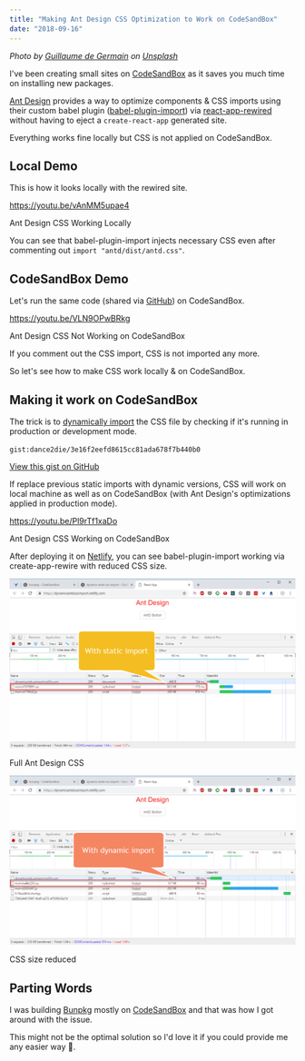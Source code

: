 ```yaml
---
title: "Making Ant Design CSS Optimization to Work on CodeSandBox"
date: "2018-09-16"
---
```


_Photo by [Guillaume de Germain](https://unsplash.com/photos/mrL7QWWkciE?utm_source=unsplash&utm_medium=referral&utm_content=creditCopyText) on [Unsplash](https://unsplash.com/search/photos/ant?utm_source=unsplash&utm_medium=referral&utm_content=creditCopyText)_

I've been creating small sites on [CodeSandBox](https://codesandbox.io) as it saves you much time on installing new packages.

[Ant Design](https://ant.design) provides a way to optimize components & CSS imports using their custom babel plugin ([babel-plugin-import](https://github.com/ant-design/babel-plugin-import)) via [react-app-rewired](https://github.com/timarney/react-app-rewired) without having to eject a `create-react-app` generated site.

Everything works fine locally but CSS is not applied on CodeSandBox.

## Local Demo

This is how it looks locally with the rewired site.

https://youtu.be/vAnMM5upae4

Ant Design CSS Working Locally

You can see that babel-plugin-import injects necessary CSS even after commenting out `import "antd/dist/antd.css"`.

## CodeSandBox Demo

Let's run the same code (shared via [GitHub](https://github.com/dance2die/blog.dynamic_antd_css_import)) on CodeSandBox.

https://youtu.be/VLN9OPwBRkg

Ant Design CSS Not Working on CodeSandBox

If you comment out the CSS import, CSS is not imported any more.

So let's see how to make CSS work locally & on CodeSandBox.

## Making it work on CodeSandBox

The trick is to [dynamically import](https://developers.google.com/web/updates/2017/11/dynamic-import) the CSS file by checking if it's running in production or development mode.

``gist:dance2die/3e16f2eefd8615cc81ada678f7b440b0``

<a href="https://gist.github.com/dance2die/3e16f2eefd8615cc81ada678f7b440b0">View this gist on GitHub</a>

If replace previous static imports with dynamic versions, CSS will work on local machine as well as on CodeSandBox (with Ant Design's optimizations applied in production mode).

https://youtu.be/Pl9rTf1xaDo

Ant Design CSS Working on CodeSandBox

After deploying it on [Netlify](https://dynamicantdcssimport.netlify.com), you can see babel-plugin-import working via create-app-rewire with reduced CSS size.

![](./images/with-static-import.png)

Full Ant Design CSS

![](./images/with-dynamic-import.png)

CSS size reduced

## Parting Words

I was building [Bunpkg](https://bunpkg.com) mostly on [CodeSandBox](https://codesandbox.io/s/m5yvz1y3kx) and that was how I got around with the issue.

This might not be the optimal solution so I'd love it if you could provide me any easier way 🙏.
